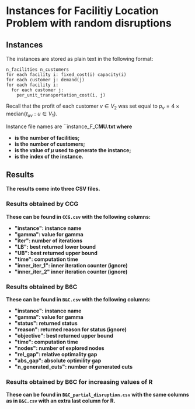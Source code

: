 # Instances for Facilitiy Location Problem with random disruptions

## Instances

The instances are stored as plain text in the following format:
```
n_facilities n_customers
for each facility i: fixed_cost(i) capacity(i)
for each customer j: demand(j)
for each facility i:
  for each customer j:
    per_unit_transportation_cost(i, j)
```

Recall that the profit of each customer $v\in V_2$ was set equal to $p_v = 4 \times \textrm{median}\{ t_{uv} : u \in V_1 \}$.

Instance file names are ``instance_F<A>_C<B>__MU<C>__<D>.txt where
- <A> is the number of facilities;
- <B> is the number of customers;
- <C> is the value of $\mu$ used to generate the instance;
- <D> is the index of the instance.

## Results

The results come into three CSV files.

### Results obtained by CCG

These can be found in `CCG.csv` with the following columns:
- "instance": instance name 
- "gamma": value for gamma
- "iter": number of iterations
- "LB": best returned lower bound
- "UB": best returned upper bound
- "time": computation time
- "inner_iter_1": inner iteration counter (ignore)
- "inner_iter_2" inner iteration counter (ignore)

### Results obtained by B6C

These can be found in `B&C.csv` with the following columns:
- "instance": instance name
- "gamma": value for gamma
- "status": returned status
- "reason": returned reason for status (ignore)
- "objective": best returned upper bound
- "time": computation time
- "nodes": number of explored nodes
- "rel_gap": relative optimality gap
- "abs_gap": absolute optimility gap
- "n_generated_cuts": number of generated cuts

### Results obtained by B6C for increasing values of R

These can be found in `B&C_partial_disruption.csv` with the same columns as in `B&C.csv` with an extra last column for R. 

